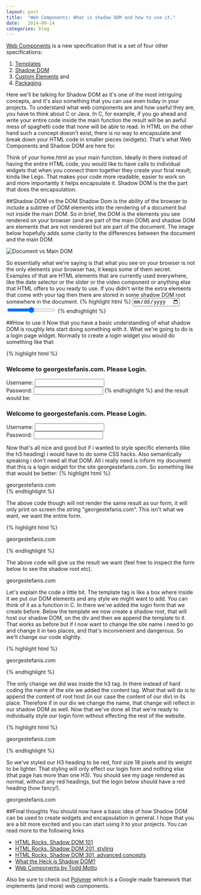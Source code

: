 ```yaml
---
layout: post
title:  "Web Components: What is shadow DOM and how to use it."
date:   2014-09-14
categories: blog
---
```


[Web Components](http://www.w3.org/TR/components-intro/) is a new specification that is a set of four other specifications: 

1. [Templates](https://dvcs.w3.org/hg/webcomponents/raw-file/tip/spec/templates/index.html)
2. [Shadow DOM](http://www.w3.org/TR/shadow-dom/)
3. [Custom Elements](http://w3c.github.io/webcomponents/spec/custom/) and
4. [Packaging](http://w3c.github.io/webcomponents/explainer/).

Here we'll be talking for Shadow DOM as it's one of the most intriguing concepts, and it's also something that you can use even today in your projects. To understand what web components are and how useful they are, you have to think about C or Java. In C, for example, if you go ahead and write your entire code inside the main function the result will be an awful mess of spaghetti code that none will be able to read. In HTML on the other hand such a concept doesn't exist, there is no way to encapsulate and break down your HTML code in smaller pieces (widgets). That's what Web Components and Shadow DOM are here for.

Think of your home.html as your main function. Ideally in there instead of having the entire HTML code, you would like to have calls to individual widgets that when you connect them together they create your final result; kinda like Lego. That makes your code more readable, easier to work on and more importantly it helps encapsulate it. Shadow DOM is the the part that does the encapsulation.

##Shadow DOM vs the DOM
Shadow Dom is the ability of the browser to include a subtree of DOM elements into the rendering of a document but not inside the main DOM. So in brief, the DOM is the elements you see rendered on your browser (and are part of the main DOM) and shadow DOM are elements that are not rendered but are part of the document. The image below hopefully adds some clarity to the differences between the document and the main DOM.

![Document vs Main DOM]({{site.url}}/assets/document-vs-mainDOM.jpg)

So essentially what we're saying is that what you see on your browser is not the only elements your browser has, it keeps some of them secret. Examples of that are HTML elements that are currently used everywhere, like the date selector or the slider or the video component or anything else that HTML offers to you ready to use. If you didn't write the extra elements that come with your tag then there are stored in some shadow DOM root somewhere in the document.
{% highlight html %}
<input type="date" id="someDate">
<input type="range" id="someRange">
{% endhighlight %}
<break>

##How to use it
Now that you have a basic understanding of what shadow DOM is roughly lets start doing something with it. What we're going to do is a login page widget. Normally to create a login widget you would do something like that:

{% highlight html %}
<h3>Welcome to georgestefanis.com. Please Login.</h3>
<label for="username">Username:</label>
<input type="text" id="username">
<br>
<label for="password">Password:</label>
<input type="password" id="password">
{% endhighlight %}
and the result would be: <br>
<h3>Welcome to georgestefanis.com. Please Login.</h3>
<label for="username">Username:</label>
<input type="text" id="username">
<br>
<label for="password">Password:</label>
<input type="password" id="password"><br>

Now that's all nice and good but if i wanted to style specific elements (like the h3 heading) i would have to do some CSS hacks. Also semantically speaking i don't need all that DOM. All i really need is inform my document that this is a login widget for the site georgestefanis.com. So something like that would be better:
{% highlight html %}
<div id="loginForm">georgestefanis.com</div>
{% endhighlight %}

The above code though will not render the same result as our form, it will only print on screen the string "georgestefanis.com". This isn't what we want, we want the entire form.

{% highlight html %}
<div id="loginForm">georgestefanis.com</div>

<template id="loginFormTemplate">
	<h3>Welcome to georgestefanis.com. Please Login.</h3>
	<label for="username">Username:</label>
	<input type="text" id="username">
	<br>
	<label for="password">Password:</label>
	<input type="password" id="password">
</template>

<script>
	var shadow = document.querySelector('#loginForm').createShadowRoot();
	var template = document.querySelector('#loginFormTemplate');
	var clone = document.importNode(template.content, true);
	shadow.appendChild(clone);
</script>
{% endhighlight %}

The above code will give us the result we want (feel free to inspect the form below to see the shadow root etc).
<div id="myloginForm">georgestefanis.com</div>

<template id="myloginFormTemplate">
	<h3>Welcome to georgestefanis.com. Please Login.</h3>
	<label for="username">Username:</label>
	<input type="text" id="username">
	<br>
	<label for="password">Password:</label>
	<input type="password" id="password">
</template>

<script>
	var shadow = document.querySelector('#myloginForm').createShadowRoot();
	var template = document.querySelector('#myloginFormTemplate');
	var clone = document.importNode(template.content, true);
	shadow.appendChild(clone);
</script>

Let's explain the code a little bit. The template tag is like a box where inside it we put our DOM elements and any style we might want to add. You can think of it as a function in C. In there we've added the login form that we create before. Below the template we now create a shadow root, that will host our shadow DOM, on the div and then we append the template to it. That works as before but if I now want to change the site name i need to go and change it in two places, and that's inconvenient and dangerous. So we'll change our code slightly.

{% highlight html %}
<div id="loginForm">georgestefanis.com</div>

<template id="loginFormTemplate">
	<h3>Welcome to <content></content>. Please Login.</h3>
	<label for="username">Username:</label>
	<input type="text" id="username">
	<br>
	<label for="password">Password:</label>
	<input type="password" id="password">
</template>

<script>
	var shadow = document.querySelector('#loginForm').createShadowRoot();
	var template = document.querySelector('#loginFormTemplate');
	var clone = document.importNode(template.content, true);
	shadow.appendChild(clone);
</script>
{% endhighlight %}

The only change we did was inside the h3 tag. In there instead of hard coding the name of the site we added the content tag. What that will do is to append the content of root host (in our case the content of our div) in its place. Therefore if in our div we change the name, that change will reflect in our shadow DOM as well. Now that we've done all that we're ready to individually style our login form without effecting the rest of the website.

{% highlight html %}
<div id="loginForm">georgestefanis.com</div>

<template id="loginFormTemplate">
	<style>
		h3 {
			font-size: 18px;
			font-weight: lighter;
			color: red;
		}
	</style>

	<h3>Welcome to <content></content>. Please Login.</h3>
	<label for="username">Username:</label>
	<input type="text" id="username">
	<br>
	<label for="password">Password:</label>
	<input type="password" id="password">
</template>

<script>
	var shadow = document.querySelector('#loginForm').createShadowRoot();
	var template = document.querySelector('#loginFormTemplate');
	var clone = document.importNode(template.content, true);
	shadow.appendChild(clone);
</script>
{% endhighlight %}

So we've styled our H3 heading to be red, font size 18 pixels and its weight to be lighter. That styling will only effect our login form and nothing else (that page has more than one H3). You should see my page rendered as normal, without any red headings, but the login below should have a red heading (how fancy!).

<div id="loginForm">georgestefanis.com</div>

<template id="loginFormTemplate">
	<h3>Welcome to <content></content>. Please Login.</h3>
	<label for="username">Username:</label>
	<input type="text" id="username">
	<br>
	<label for="password">Password:</label>
	<input type="password" id="password">
</template>

<script>
	var shadow = document.querySelector('#loginForm').createShadowRoot();
	var template = document.querySelector('#loginFormTemplate');
	shadow.innerHTML = '<style>' +
		'h3 {' +
			'font-size: 18px;'+
			'font-weight: lighter;'+
			'color: red;' +
		'} </style>';
	var clone = document.importNode(template.content, true);
	shadow.appendChild(clone);
</script>

##Final thoughts
You should now have a basic idea of how Shadow DOM can be used to create widgets and encapsulation in general. I hope that you are a bit more excited and you can start using it to your projects. You can read more to the following links

* [HTML Rocks, Shadow DOM 101](http://www.html5rocks.com/en/tutorials/webcomponents/shadowdom/)
* [HTML Rocks, Shadow DOM 201, styling](http://www.html5rocks.com/en/tutorials/webcomponents/shadowdom-201/)
* [HTML Rocks, Shadow DOM 301, advanced concepts](http://www.html5rocks.com/en/tutorials/webcomponents/shadowdom-301/)
* [What the Heck is Shadow DOM?](http://glazkov.com/2011/01/14/what-the-heck-is-shadow-dom/)
* [Web Components by Todd Motto](http://toddmotto.com/web-components-concepts-shadow-dom-imports-templates-custom-elements/)

Also be sure to check out [Polymer](http://www.polymer-project.org/) which is a Google made framework that implements (and more) web components.